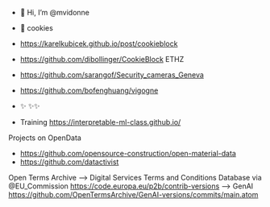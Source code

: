 - 👋 Hi, I’m @mvidonne
- 👀 cookies
- https://karelkubicek.github.io/post/cookieblock 
- https://github.com/dibollinger/CookieBlock  ETHZ
- https://github.com/sarangof/Security_cameras_Geneva
- https://github.com/bofenghuang/vigogne

- ✨ ✨✨
- Training https://interpretable-ml-class.github.io/

Projects on OpenData
- https://github.com/opensource-construction/open-material-data
- https://github.com/datactivist

Open Terms Archive  --> Digital Services Terms and Conditions Database via @EU_Commission 
https://code.europa.eu/p2b/contrib-versions
--> GenAI https://github.com/OpenTermsArchive/GenAI-versions/commits/main.atom

<!---
mvidonne/mvidonne is a ✨ special ✨ repository because its `README.md` (this file) appears on your GitHub profile.
You can click the Preview link to take a look at your changes.
--->
